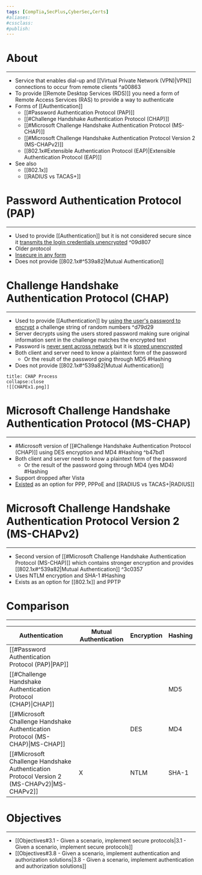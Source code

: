 ```yaml
---
tags: [CompTia,SecPlus,CyberSec,Certs]
#aliases:
#cssclass:
#publish:
---
```


# About
---
- Service that enables dial-up and [[Virtual Private Network (VPN)|VPN]] connections to occur from remote clients ^a00863
- To provide [[Remote Desktop Services (RDS)]] you need a form of Remote Access Services (RAS) to provide a way to authenticate 
- Forms of [[Authentication]]
	- [[#Password Authentication Protocol (PAP)]]
	- [[#Challenge Handshake Authentication Protocol (CHAP)]]
	- [[#Microsoft Challenge Handshake Authentication Protocol (MS-CHAP)]]
	- [[#Microsoft Challenge Handshake Authentication Protocol Version 2 (MS-CHAPv2)]]
	- [[802.1x#Extensible Authentication Protocol (EAP)|Extensible Authentication Protocol (EAP)]]
- See also
	- [[802.1x]]
	- [[RADIUS vs TACAS+]]

# Password Authentication Protocol (PAP)
---
- Used to provide [[Authentication]] but it is not considered secure since it <u>transmits the login credentials unencrypted</u> ^09d807
- Older protocol
- <u>Insecure in any form</u>
- Does not provide [[802.1x#^539a82|Mutual Authentication]]

# Challenge Handshake Authentication Protocol (CHAP)
---
- Used to provide [[Authentication]] by <u>using the user's password to encrypt</u> a challenge string of random numbers  ^d79d29
- Server decrypts using the users stored password making sure original information sent in the challenge matches the encrypted text 
- Password is <u>never sent across network</u> but it is <u>stored unencrypted</u>
- Both client and server need to know a plaintext form of the password
	- Or the result of the password going through MD5 #Hashing
- Does not provide [[802.1x#^539a82|Mutual Authentication]]
  
```ad-example
title: CHAP Process
collapse:close
![[CHAPEx1.png]]
```

# Microsoft Challenge Handshake Authentication Protocol (MS-CHAP)
---
- #Microsoft version of [[#Challenge Handshake Authentication Protocol (CHAP)]] using DES encryption and MD4 #Hashing ^b47bd1
- Both client and server need to know a plaintext form of the password
	- Or the result of the password going through MD4 (yes MD4) #Hashing
- Support dropped after Vista
- <u>Existed</u> as an option for PPP, PPPoE and [[RADIUS vs TACAS+|RADIUS]]

# Microsoft Challenge Handshake Authentication Protocol Version 2 (MS-CHAPv2)
---
- Second version of [[#Microsoft Challenge Handshake Authentication Protocol (MS-CHAP)]] which contains stronger encryption and provides [[802.1x#^539a82|Mutual Authentication]] ^3c0357
- Uses NTLM encryption and SHA-1 #Hashing
- Exists as an option for [[802.1x]] and PPTP

# Comparison
---
| Authentication                                                                   | Mutual Authentication | Encryption | Hashing |
| -------------------------------------------------------------------------------- | --------------------- | ---------- | ------- |
| [[#Password Authentication Protocol (PAP)\|PAP]]                                      |                       |            |         |
| [[#Challenge Handshake Authentication Protocol (CHAP)\|CHAP]]                          |                       |            | MD5     |
| [[#Microsoft Challenge Handshake Authentication Protocol (MS-CHAP)\|MS-CHAP]]             |                       | DES        | MD4     |
| [[#Microsoft Challenge Handshake Authentication Protocol Version 2 (MS-CHAPv2)\|MS-CHAPv2]] | X                     | NTLM       | SHA-1   |

# Objectives
---
- [[Objectives#3.1 - Given a scenario, implement secure protocols|3.1 - Given a scenario, implement secure protocols]]
- [[Objectives#3.8 - Given a scenario, implement authentication and authorization solutions|3.8 - Given a scenario, implement authentication and authorization solutions]]